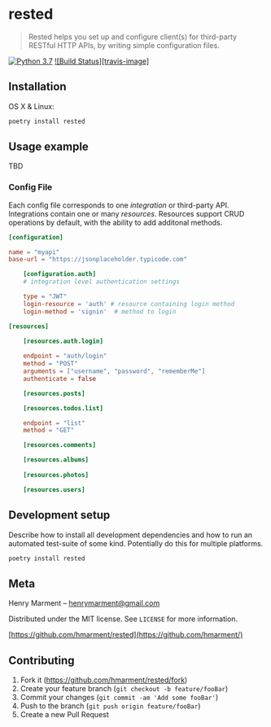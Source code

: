 # rested

> Rested helps you set up and configure client(s) for third-party RESTful HTTP APIs, by writing simple configuration files.

[![Python 3.7][python-url]][python-url]
[![Build Status][travis-image]][travis-url]


## Installation

OS X & Linux:

```sh
poetry install rested
```


## Usage example

TBD

<!-- _For more examples and usage, please refer to the [Wiki][wiki]._ -->

### Config File

Each config file corresponds to one _integration_ or third-party API. Integrations contain one or many _resources_. Resources support CRUD operations by default, with the ability to add additonal methods.

```toml
[configuration]

name = "myapi"
base-url = "https://jsonplaceholder.typicode.com"

    [configuration.auth]
    # integration level authentication settings

    type = "JWT"
    login-resource = 'auth' # resource containing login method
    login-method = 'signin'  # method to login

[resources]

    [resources.auth.login]
    
    endpoint = "auth/login"
    method = "POST"
    arguments = ["username", "password", "rememberMe"]
    authenticate = false

    [resources.posts]

    [resources.todos.list]

    endpoint = "list"
    method = "GET"

    [resources.comments]

    [resources.albums]
    
    [resources.photos]

    [resources.users]

```

## Development setup

Describe how to install all development dependencies and how to run an automated test-suite of some kind. Potentially do this for multiple platforms.

```sh
poetry install rested
```

## Meta

Henry Marment – henrymarment@gmail.com

Distributed under the MIT license. See ``LICENSE`` for more information.

[https://github.com/hmarment/rested](https://github.com/hmarment/)

## Contributing

1. Fork it (<https://github.com/hmarment/rested/fork>)
2. Create your feature branch (`git checkout -b feature/fooBar`)
3. Commit your changes (`git commit -am 'Add some fooBar'`)
4. Push to the branch (`git push origin feature/fooBar`)
5. Create a new Pull Request

<!-- Markdown link & img dfn's -->
[python-image]: https://img.shields.io/badge/python-3.7-blue.svg
[python-url]: https://www.python.org/downloads/release/python-372/
<!-- [travis-image]: https://img.shields.io/travis/dbader/node-datadog-metrics/master.svg?style=flat-square -->
[travis-url]: https://travis-ci.com/hmarment/rested
[wiki]: https://github.com/yourname/yourproject/wiki